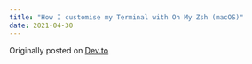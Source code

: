 ```yaml
---
title: "How I customise my Terminal with Oh My Zsh (macOS)"
date: 2021-04-30
---
```


Originally posted on [Dev.to](https://dev.to/hannahgooding/how-i-customise-my-terminal-with-oh-my-zsh-macos-427i)
